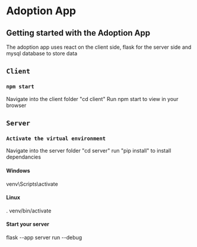 # Adoption App
## Getting started with the Adoption App
The adoption app uses react on the client side, flask for the server side and mysql database to store data

## `Client`
### `npm start`
Navigate into the client folder "cd client"
Run npm start to view in your browser

## `Server`
### `Activate the virtual environment`
Navigate into the server folder "cd server"
run "pip install" to install dependancies

#### Windows
venv\Scripts\activate

#### Linux
. venv/bin/activate

#### Start your server
flask --app server run --debug




